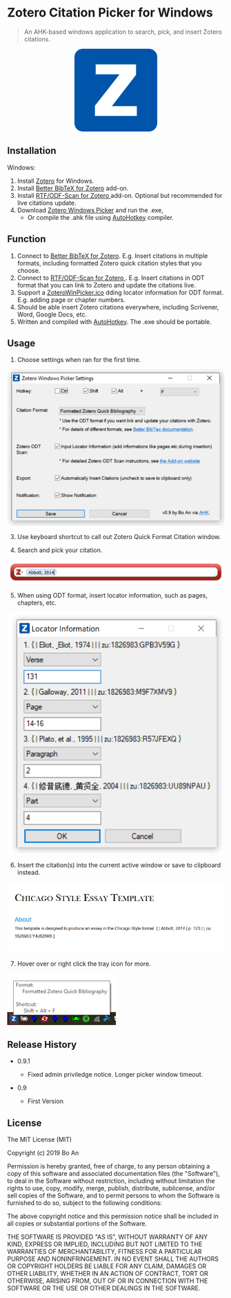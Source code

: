 # Zotero Citation Picker for Windows

> An AHK-based windows application to search, pick, and insert Zotero citations.

<div style="text-align:center"><img src="img/readme_icon.png" /></div>


## Installation

Windows: 

1. Install [Zotero](https://www.zotero.org/download/) for Windows.
2. Install [Better BibTeX for Zotero](https://retorque.re/zotero-better-bibtex/installation/) add-on.
3. Install [RTF/ODF-Scan for Zotero ](https://zotero-odf-scan.github.io/zotero-odf-scan/) add-on. Optional but recommended for live citations update.
4. Download [Zotero Windows Picker](https://github.com/boan-anbo/Zotero-Citation-Picker-for-Windows/releases) and run the .exe,
	* Or compile the .ahk file using [AutoHotkey](https://www.autohotkey.com/) compiler.

## Function

1. Connect to [Better BibTeX for Zotero](https://retorque.re/zotero-better-bibtex/installation/). E.g. Insert citations in multiple formats, including formatted Zotero quick citation styles that you choose.
2. Connect to [RTF/ODF-Scan for Zotero ](https://zotero-odf-scan.github.io/zotero-odf-scan/). E.g. Insert citations in ODT format that you can link to Zotero and update the citations live.
3. Support a [ZoteroWinPicker.ico](C:\Users\Bo\Dropbox\NEra\Script\ZoteroWindowsPickerSrc\ZoteroWinPicker.ico) dding locator information for ODT format. E.g. adding page or chapter numbers.
4. Should be able insert Zotero citations everywhere, including Scrivener, Word, Google Docs, etc.
5. Written and compiled with [AutoHotkey](https://www.autohotkey.com/). The .exe should be portable.

## Usage

1. Choose settings when ran for the first time.

![](img/settings.png)

3. Use keyboard shortcut to call out Zotero Quick Format Citation window.

4. Search and pick your citation.

![](img/look_up.png)

5. When using ODT format, insert locator information, such as pages, chapters, etc.

![](img/locator_info.png)

6. Insert the citation(s) into the current active window or save to clipboard instead.

![](img/insert_odt.png)

7. Hover over or right click the tray icon for more.

![](img/tray_icon.png)

## Release History

* 0.9.1
    * Fixed admin priviledge notice. Longer picker window timeout.

* 0.9
    * First Version

## License

The MIT License (MIT)

Copyright (c) 2019 Bo An

Permission is hereby granted, free of charge, to any person obtaining a copy of this software and associated documentation files (the "Software"), to deal in the Software without restriction, including without limitation the rights to use, copy, modify, merge, publish, distribute, sublicense, and/or sell copies of the Software, and to permit persons to whom the Software is furnished to do so, subject to the following conditions:

The above copyright notice and this permission notice shall be included in all copies or substantial portions of the Software.

THE SOFTWARE IS PROVIDED "AS IS", WITHOUT WARRANTY OF ANY KIND, EXPRESS OR IMPLIED, INCLUDING BUT NOT LIMITED TO THE WARRANTIES OF MERCHANTABILITY, FITNESS FOR A PARTICULAR PURPOSE AND NONINFRINGEMENT. IN NO EVENT SHALL THE AUTHORS OR COPYRIGHT HOLDERS BE LIABLE FOR ANY CLAIM, DAMAGES OR OTHER LIABILITY, WHETHER IN AN ACTION OF CONTRACT, TORT OR OTHERWISE, ARISING FROM, OUT OF OR IN CONNECTION WITH THE SOFTWARE OR THE USE OR OTHER DEALINGS IN THE SOFTWARE.
